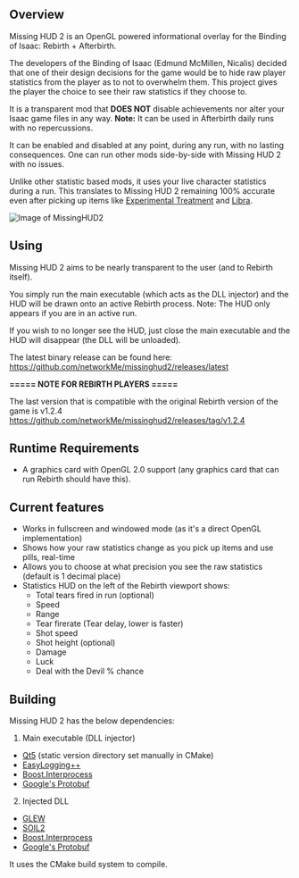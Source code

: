 ## Overview
Missing HUD 2 is an OpenGL powered informational overlay for the Binding of Isaac: Rebirth + Afterbirth.

The developers of the Binding of Isaac (Edmund McMillen, Nicalis) decided that one of their design decisions for the game would be to hide raw player statistics from the player as to not to overwhelm them. This project gives the player the choice to see their raw statistics if they choose to.

It is a transparent mod that **DOES NOT** disable achievements nor alter your Isaac game files in any way. **Note:** It can be used in Afterbirth daily runs with no repercussions.

It can be enabled and disabled at any point, during any run, with no lasting consequences. One can run other mods side-by-side with Missing HUD 2 with no issues.

Unlike other statistic based mods, it uses your live character statistics during a run. This translates to Missing HUD 2 remaining 100% accurate even after picking up items like [Experimental Treatment](http://bindingofisaacrebirth.gamepedia.com/Experimental_Treatment) and [Libra](http://bindingofisaacrebirth.gamepedia.com/Libra).

![Image of MissingHUD2](https://raw.githubusercontent.com/networkMe/missinghud2/master/doc/isaac-mhud2-example-124.jpg)

## Using
Missing HUD 2 aims to be nearly transparent to the user (and to Rebirth itself).

You simply run the main executable (which acts as the DLL injector) and the HUD will be drawn onto an active Rebirth process.
Note: The HUD only appears if you are in an active run.

If you wish to no longer see the HUD, just close the main executable and the HUD will disappear (the DLL will be unloaded).

The latest binary release can be found here:
https://github.com/networkMe/missinghud2/releases/latest

**===== NOTE FOR REBIRTH PLAYERS =====**

The last version that is compatible with the original Rebirth version of the game is v1.2.4
https://github.com/networkMe/missinghud2/releases/tag/v1.2.4

## Runtime Requirements
* A graphics card with OpenGL 2.0 support (any graphics card that can run Rebirth should have this).

## Current features
* Works in fullscreen and windowed mode (as it's a direct OpenGL implementation)
* Shows how your raw statistics change as you pick up items and use pills, real-time
* Allows you to choose at what precision you see the raw statistics (default is 1 decimal place)
* Statistics HUD on the left of the Rebirth viewport shows:
  * Total tears fired in run (optional)
  * Speed
  * Range
  * Tear firerate (Tear delay, lower is faster)
  * Shot speed
  * Shot height (optional)
  * Damage
  * Luck
  * Deal with the Devil % chance

## Building
Missing HUD 2 has the below dependencies:

1. Main executable (DLL injector)
  * [Qt5](http://www.qt.io/) (static version directory set manually in CMake)
  * [EasyLogging++](https://github.com/easylogging/easyloggingpp)
  * [Boost.Interprocess](http://www.boost.org/doc/libs/1_59_0/doc/html/interprocess.html)
  * [Google's Protobuf](https://github.com/google/protobuf)
2. Injected DLL
  * [GLEW](https://github.com/nigels-com/glew)
  * [SOIL2](https://bitbucket.org/SpartanJ/soil2)
  * [Boost.Interprocess](http://www.boost.org/doc/libs/1_59_0/doc/html/interprocess.html)
  * [Google's Protobuf](https://github.com/google/protobuf)
  
It uses the CMake build system to compile.